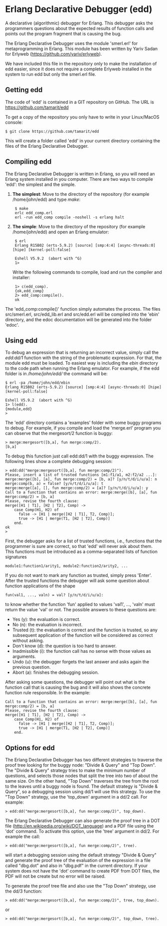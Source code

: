 Erlang Declarative Debugger (edd)
=================================

A declarative (algorithmic) debugger for Erlang. This debugger asks the 
programmers questions about the expected results of function calls and points 
out the program fragment that is causing the bug. 

The Erlang Declarative Debugger uses the module 'smerl.erl' for metaprogramming 
in Erlang. This module has been written by Yariv Sadan for Erlyweb 
(https://github.com/yariv/erlyweb).
  
We have included this file in the repository only to make the installation of
edd easier, since it does not require a complete Erlyweb installed in the 
system to run edd but only the smerl.erl file.

Getting edd
----------------
The code of 'edd' is contained in a GIT repository on GitHub. The URL is 
https://github.com/tamarit/edd

To get a copy of the repository you only have to write in your Linux/MacOS 
console:

    $ git clone https://github.com/tamarit/edd

This will create a folder called 'edd' in your current directory containing the
files of the Erlang Declarative Debugger.


Compiling edd
-------------

The Erlang Declarative Debugger is written in Erlang, so you will need an Erlang
system installed in you computer. There are two ways to compile 'edd': the 
simplest and the simple.

1. **The simplest**: Move to the directory of the repository (for example /home/john/edd) and type *make*:	

        $ make
        erlc edd_comp.erl
        erl -run edd_comp compile -noshell -s erlang halt
        
2. **The simple**: Move to the directory of the repository (for example /home/john/edd) and open an Erlang 
emulator:

        $ erl
        Erlang R15B02 (erts-5.9.2) [source] [smp:4:4] [async-threads:0] [hipe] [kernel-poll:false]
        
        Eshell V5.9.2  (abort with ^G)
        1> 
        
    Write the following commands to compile, load and run the compiler and 
    installer: 
    
        1> c(edd_comp).
        {ok,edd_comp}
        2> edd_comp:compile().
        ok

The 'edd_comp:compile()' function simply automates the process. The files 
src/smerl.erl, src/edd_lib.erl and src/edd.erl will be compiled into the 'ebin' 
directory, and the edoc documentation will be generated into the folder 'edoc'.


Using edd
---------

To debug an expression that is returning an incorrect value, simply call the
*edd:dd/1* function with the string of the problematic expression. For that, the
module edd must be loaded. To easiest way is including the *ebin* directory to the
code path when running the Erlang emulator. For example, if the edd folder is in
*/home/john/edd/* the command will be:

    $ erl -pa /home/john/edd/ebin
    Erlang R15B02 (erts-5.9.2) [source] [smp:4:4] [async-threads:0] [hipe] [kernel-poll:false]
    
    Eshell V5.9.2  (abort with ^G)
    1> l(edd).
    {module,edd}
    >
 
The 'edd' directory contains a 'examples' folder with some buggy programs to 
debug. For example, if you compile and load the 'merge.erl' program you can observe 
that the mergesort/2 function is buggy:

    > merge:mergesort([b,a], fun merge:comp/2).
    [b,a]

To debug this function just call edd:dd/1 with the buggy expression. The 
following lines show a complete debugging session:

    > edd:dd("merge:mergesort([b,a], fun merge:comp/2)").
    Please, insert a list of trusted functions [m1:f1/a1, m2:f2/a2 ...]: 
    merge:merge([b], [a], fun merge:comp/2) = [b, a]? [y/n/t/d/i/u/a]: n
    merge:comp(b, a) = false? [y/n/t/d/i/u/a]: t
    merge:merge([a], [], fun merge:comp/2) = [a]? [y/n/t/d/i/u/a]: y
    Call to a function that contains an error: merge:merge([b], [a], fun merge:comp/2) = [b, a]
    Please, revise the fourth clause:
    merge([H1 | T1], [H2 | T2], Comp) ->
        case Comp(H1, H2) of
          false -> [H1 | merge([H2 | T1], T2, Comp)];
          true -> [H1 | merge(T1, [H2 | T2], Comp)]
        end.
    ok
    > 
 
First, the debugger asks for a list of trusted functions, i.e., functions that 
the programmer is sure are correct, so that 'edd' will never ask about them. 
This functions must be introduced as a comma-separated lists of function 
signatures 
  
    module1:function1/arity1, module2:function2/arity2, ...
  
If you do not want to mark any function as trusted, simply press 'Enter'. 
After the trusted functions the debugger will ask some question about function 
applications of the shape

    fun(val1, ..., valn) = val? [y/n/t/d/i/u/a]: 
  
to know whether the function 'fun' applied to values 'val1', ..., 'valn' must 
return the value 'val' or not. The possible answers to these questions are:
 * Yes (y): the evaluation is correct.
 * No (n): the evaluation is incorrect.
 * Trusted (t): the evaluation is correct and the function is trusted, so any 
                subsequent application of the function will be considered as
                correct without asking.
 * Don't know (d): the question is too hard to answer.
 * Inadmissible (i): the function call has no sense with those values as
                     arguments.
 * Undo (u): the debugger forgets the last answer and asks again the previous
             question.
 * Abort (a): finishes the debugging session.                

After asking some questions, the debugger will point out what is the function 
call that is causing the bug and it will also shows the concrete function rule
responsible. In the example:

    Call to a function that contains an error: merge:merge([b], [a], fun merge:comp/2) = [b, a]
    Please, revise the fourth clause:
    merge([H1 | T1], [H2 | T2], Comp) ->
        case Comp(H1, H2) of
          false -> [H1 | merge([H2 | T1], T2, Comp)];
          true -> [H1 | merge(T1, [H2 | T2], Comp)]
        end.

Options for edd
---------------

The Erlang Declarative Debugger has two different strategies to traverse the
proof tree looking for the buggy node: "Divide & Query" and "Top Down". The
"Divide & Query" strategy tries to make the minimum number of questions, and selects
those nodes that split the tree into two of about the same size. On the other hand,
"Top Down" traverses the tree from the root to the leaves until a buggy node is 
found. The default strategy is "Divide & Query", so a debugging session using 
dd/1 will use this strategy. To use the "Top Down" strategy, use the 'top_down'
argument in a dd/2 call. For example:

    > edd:dd("merge:mergesort([b,a], fun merge:comp/2)", top_down).
    
The Erlang Declarative Debugger can also generate the proof tree in a DOT file
(http://en.wikipedia.org/wiki/DOT_language) and a PDF file using the 'dot'
command. To activate this option, use the 'tree' argument in dd/2. For
example the call:

    > edd:dd("merge:mergesort([b,a], fun merge:comp/2)", tree).
    
will start a debugging session using the default strategy "Divide & Query" and
generate the proof tree of the evaluation of the expression in a file called 
"dbg.dot" and also in "dbg.pdf" in the current directory. If your system does not
have the 'dot' command to create PDF from DOT files, the PDF will not be create
but no error will be raised. 

To generate the proof tree file and also use the "Top Down" strategy, use the
dd/3 function:

    > edd:dd("merge:mergesort([b,a], fun merge:comp/2)", tree, top_down).
    
or 

    > edd:dd("merge:mergesort([b,a], fun merge:comp/2)", top_down, tree).



